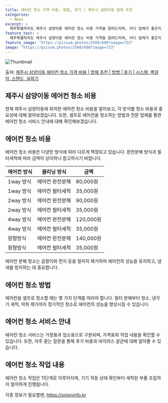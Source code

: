 ```yaml
---
title: 에어컨 청소 가격 비용, 방법, 후기 | 제주시 삼양이동 업체 추천
categories:
  - News
excerpt: >
  제주특별자치도 제주시 삼양이동 에어컨 청소 비용 가격을 알려드리며, 어디 업체가 좋은지 후기를 통해 알아보겠습니다. 현재 글에서는 시스템, 벽걸이, 스탠드, 실외기 각각에 대해 청소 비용이 나와 있으니 참고하시면 되겠습니다. 에어컨 분해 청소 방법 보기 👈 클릭셀프 에어컨 청소 방법 보기👈 클릭제주시 삼양이동 에어컨 청소 비용시스템에어컨 방식클리닝방식금액1way 방식에어컨 완전분해80,000원1way 방식에어컨 필터세척35,000원2way 방식에어컨 완전분해90,000원2way 방식에어컨 필터세척35,000원4way 방식에어컨 완전분해120,000원4way 방식에어컨 필터세척35,000원원형방식에어컨 완전분해140,000원원형방식에어컨 필터세척35,000원에어컨 청소 견적 샘플 보기 👈 클릭에어컨 냄새의..
feature_text: >
  제주특별자치도 제주시 삼양이동 에어컨 청소 비용 가격을 알려드리며, 어디 업체가 좋은지 후기를 통해 알아보겠습니다. 현재 글에서는 시스템, 벽걸이, 스탠드, 실외기 각각에 대해 청소 비용이 나와 있으니 참고하시면 되겠습니다. 에어컨 분해 청소 방법 보기 👈 클릭셀프 에어컨 청소 방법 보기👈 클릭제주시 삼양이동 에어컨 청소 비용시스템에어컨 방식클리닝방식금액1way 방식에어컨 완전분해80,000원1way 방식에어컨 필터세척35,000원2way 방식에어컨 완전분해90,000원2way 방식에어컨 필터세척35,000원4way 방식에어컨 완전분해120,000원4way 방식에어컨 필터세척35,000원원형방식에어컨 완전분해140,000원원형방식에어컨 필터세척35,000원에어컨 청소 견적 샘플 보기 👈 클릭에어컨 냄새의..
feature_image: "https://picsum.photos/2560/600?image=733"
image: "https://picsum.photos/2560/600?image=733"
---
```


![Thumbnail](https://img1.daumcdn.net/thumb/R800x0/?scode=mtistory2&fname=https%3A%2F%2Fblog.kakaocdn.net%2Fdn%2FeKxugR%2FbtsHwrCkrXz%2FGXpbNL1VgIDSMW6Coya6CK%2Fimg.webp)

<p>출처: <a href="https://onioninfo.kr/entry/%EC%A0%9C%EC%A3%BC%EC%8B%9C-%EC%82%BC%EC%96%91%EC%9D%B4%EB%8F%99-%EC%97%90%EC%96%B4%EC%BB%A8-%EC%B2%AD%EC%86%8C-%EA%B0%80%EA%B2%A9-%EB%B9%84%EC%9A%A9-%EC%97%85%EC%B2%B4-%EC%B6%94%EC%B2%9C-%EB%B0%A9%EB%B2%95-%ED%9B%84%EA%B8%B0-%EC%8B%9C%EC%8A%A4%ED%85%9C-%EB%B2%BD%EA%B1%B8%EC%9D%B4-%EC%8A%A4%ED%83%A0%EB%93%9C-%EC%8B%A4%EC%99%B8%EA%B8%B0" rel="dofollow">제주시 삼양이동 에어컨 청소 가격 비용 | 업체 추천 | 방법 | 후기 | 시스템, 벽걸이, 스탠드, 실외기</a> </p>

## 제주시 삼양이동 에어컨 청소 비용

현재 제주시 삼양이동에 위치한 에어컨 청소 비용을 알아보고, 각 방식별 청소 비용과 중요성에 대해 알아보겠습니다. 또한, 셀프로 에어컨을
청소하는 방법과 전문 업체를 통한 에어컨 청소 서비스 안내에 대해 확인해보겠습니다.

## 에어컨 청소 비용

에어컨 청소 비용은 다양한 방식에 따라 다르게 책정되고 있습니다. 완전분해 방식과 필터세척에 따라 금액이 상이하니 참고하시기 바랍니다.

에어컨 방식 | 클리닝 방식 | 금액  
---|---|---  
1way 방식 | 에어컨 완전분해 | 80,000원  
1way 방식 | 에어컨 필터세척 | 35,000원  
2way 방식 | 에어컨 완전분해 | 90,000원  
2way 방식 | 에어컨 필터세척 | 35,000원  
4way 방식 | 에어컨 완전분해 | 120,000원  
4way 방식 | 에어컨 필터세척 | 35,000원  
원형방식 | 에어컨 완전분해 | 140,000원  
원형방식 | 에어컨 필터세척 | 35,000원  
  
에어컨 분해 청소는 곰팡이와 먼지 등을 철저히 제거하여 에어컨의 성능을 유지하고, 냄새를 방지하는 데 중요합니다.

## 에어컨 청소 방법

에어컨을 셀프로 청소할 때는 몇 가지 단계를 따라야 합니다. 필터 분해부터 청소, 냉각기 세척, 악취 제거까지 정기적인 청소로 에어컨의
성능을 향상시킬 수 있습니다.

## 에어컨 청소 서비스 안내

에어컨 청소 서비스는 가정용과 업소용으로 구분되며, 가격표와 작업 내용을 확인할 수 있습니다. 또한, 자주 묻는 질문을 통해 추가 비용과
바이러스 살균에 대해 알아볼 수 있습니다.

## 에어컨 청소 작업 내용

에어컨 청소 작업은 11단계로 이루어지며, 기기 작동 상태 확인부터 세척된 부품 조립까지 철저하게 진행됩니다.



 

각종 정보가 필요할땐, <a href="https://onioninfo.kr" rel="dofollow">https://onioninfo.kr</a>


